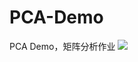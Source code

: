 # PCA-Demo
PCA Demo，矩阵分析作业
![](https://github.com/zqgtba/PCA-Demo/blob/main/Snipaste_2023-04-13_10-51-26.png)
